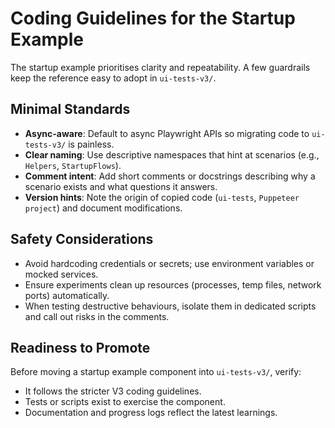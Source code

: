 # Coding Guidelines for the Startup Example

The startup example prioritises clarity and repeatability. A few guardrails keep the reference easy to adopt in `ui-tests-v3/`.

## Minimal Standards

- **Async-aware**: Default to async Playwright APIs so migrating code to `ui-tests-v3/` is painless.
- **Clear naming**: Use descriptive namespaces that hint at scenarios (e.g., `Helpers`, `StartupFlows`).
- **Comment intent**: Add short comments or docstrings describing why a scenario exists and what questions it answers.
- **Version hints**: Note the origin of copied code (`ui-tests`, `Puppeteer project`) and document modifications.

## Safety Considerations

- Avoid hardcoding credentials or secrets; use environment variables or mocked services.
- Ensure experiments clean up resources (processes, temp files, network ports) automatically.
- When testing destructive behaviours, isolate them in dedicated scripts and call out risks in the comments.

## Readiness to Promote

Before moving a startup example component into `ui-tests-v3/`, verify:

- It follows the stricter V3 coding guidelines.
- Tests or scripts exist to exercise the component.
- Documentation and progress logs reflect the latest learnings.
